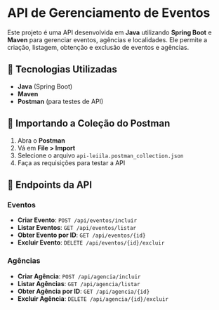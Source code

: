 # API de Gerenciamento de Eventos

Este projeto é uma API desenvolvida em **Java** utilizando **Spring Boot** e **Maven** para gerenciar eventos, agências e localidades. Ele permite a criação, listagem, obtenção e exclusão de eventos e agências.

## 📌 Tecnologias Utilizadas

- **Java** (Spring Boot)
- **Maven**
- **Postman** (para testes de API)

## 📮 Importando a Coleção do Postman

1. Abra o **Postman**
2. Vá em **File > Import**
3. Selecione o arquivo `api-leiila.postman_collection.json`
4. Faça as requisições para testar a API

## 🔗 Endpoints da API

### Eventos

- **Criar Evento**: `POST /api/eventos/incluir`
- **Listar Eventos**: `GET /api/eventos/listar`
- **Obter Evento por ID**: `GET /api/eventos/{id}`
- **Excluir Evento**: `DELETE /api/eventos/{id}/excluir`

### Agências

- **Criar Agência**: `POST /api/agencia/incluir`
- **Listar Agências**: `GET /api/agencia/listar`
- **Obter Agência por ID**: `GET /api/agencia/{id}`
- **Excluir Agência**: `DELETE /api/agencia/{id}/excluir`

